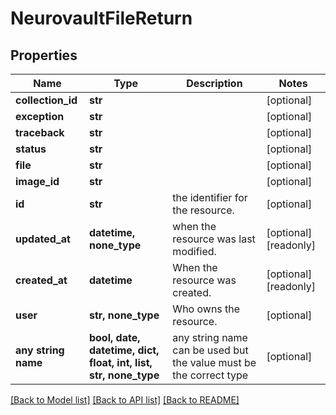# NeurovaultFileReturn


## Properties
Name | Type | Description | Notes
------------ | ------------- | ------------- | -------------
**collection_id** | **str** |  | [optional] 
**exception** | **str** |  | [optional] 
**traceback** | **str** |  | [optional] 
**status** | **str** |  | [optional] 
**file** | **str** |  | [optional] 
**image_id** | **str** |  | [optional] 
**id** | **str** | the identifier for the resource. | [optional] 
**updated_at** | **datetime, none_type** | when the resource was last modified. | [optional] [readonly] 
**created_at** | **datetime** | When the resource was created. | [optional] [readonly] 
**user** | **str, none_type** | Who owns the resource. | [optional] 
**any string name** | **bool, date, datetime, dict, float, int, list, str, none_type** | any string name can be used but the value must be the correct type | [optional]

[[Back to Model list]](../README.md#documentation-for-models) [[Back to API list]](../README.md#documentation-for-api-endpoints) [[Back to README]](../README.md)


